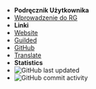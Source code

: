 - **Podręcznik Użytkownika**
- [Wprowadzenie do RG](./)
- **Linki**
- [Website](https://reguilded.dev)
- [Guilded](https://guilded.gg/ReGuilded)
- [GitHub](https://github.com/ReGuilded)
- [Translate](https://crowdin.com/project/reguilded)
- **Statistics**
- ![GitHub last updated](https://img.shields.io/github/last-commit/ReGuilded/ReGuilded-Docs?label=last%20updated)
- ![GitHub commit activity](https://img.shields.io/github/commit-activity/m/ReGuilded/ReGuilded-Docs)